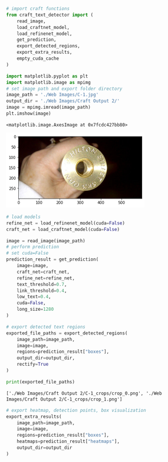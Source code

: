 ```python
# import craft functions
from craft_text_detector import (
    read_image,
    load_craftnet_model,
    load_refinenet_model,
    get_prediction,
    export_detected_regions,
    export_extra_results,
    empty_cuda_cache
)
```


```python
import matplotlib.pyplot as plt
import matplotlib.image as mpimg 
# set image path and export folder directory
image_path = './Web Images/C-1.jpg'
output_dir = './Web Images/Craft Output 2/'
image = mpimg.imread(image_path)
plt.imshow(image)
```




    <matplotlib.image.AxesImage at 0x7fcdc427bb80>




    
![png](output_1_1.png)
    



```python
# load models
refine_net = load_refinenet_model(cuda=False)
craft_net = load_craftnet_model(cuda=False)
```


```python
image = read_image(image_path)
# perform prediction
# set cuda=False
prediction_result = get_prediction(
    image=image,
    craft_net=craft_net,
    refine_net=refine_net,
    text_threshold=0.7,
    link_threshold=0.4,
    low_text=0.4,
    cuda=False,
    long_size=1280
)
```


```python
# export detected text regions
exported_file_paths = export_detected_regions(
    image_path=image_path,
    image=image,
    regions=prediction_result["boxes"],
    output_dir=output_dir,
    rectify=True
)
```


```python
print(exported_file_paths)
```

    ['./Web Images/Craft Output 2/C-1_crops/crop_0.png', './Web Images/Craft Output 2/C-1_crops/crop_1.png']



```python
# export heatmap, detection points, box visualization
export_extra_results(
    image_path=image_path,
    image=image,
    regions=prediction_result["boxes"],
    heatmaps=prediction_result["heatmaps"],
    output_dir=output_dir
)
```
